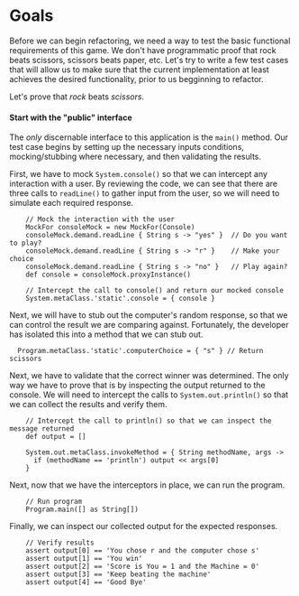 # Goals
Before we can begin refactoring, we need a way to test the basic functional requirements of this game. We don't have programmatic proof that rock beats scissors, scissors beats paper, etc. Let's try to write a few test cases that will allow us to make sure that
the current implementation at least achieves the desired functionality, prior to us begginning to refactor. 

Let's prove that _rock_ beats _scissors_.

#### Start with the "public" interface
The _only_ discernable interface to this application is the `main()` method. Our test case begins by setting up the
necessary inputs conditions, mocking/stubbing where necessary, and then validating the results.

First, we have to mock `System.console()` so that we can intercept any interaction with a user. By reviewing the code, we can see that there are three calls to `readLine()` to gather input from the user, so we will need to simulate each required response.

```
    // Mock the interaction with the user
    MockFor consoleMock = new MockFor(Console)
    consoleMock.demand.readLine { String s -> "yes" }  // Do you want to play?
    consoleMock.demand.readLine { String s -> "r" }    // Make your choice
    consoleMock.demand.readLine { String s -> "no" }   // Play again?
    def console = consoleMock.proxyInstance()

    // Intercept the call to console() and return our mocked console
    System.metaClass.'static'.console = { console }

```

Next, we will have to stub out the computer's random response, so that we can control the result we are comparing against. Fortunately, the developer
has isolated this into a method that we can stub out.

```
  Program.metaClass.'static'.computerChoice = { "s" } // Return scissors
```

Next, we have to validate that the correct winner was determined. The only way we have to prove that is by inspecting the output returned to the console. We will need to intercept the calls to `System.out.println()` so that we can collect the results and verify them.

```
    // Intercept the call to println() so that we can inspect the message returned
    def output = []
    
    System.out.metaClass.invokeMethod = { String methodName, args -> 
      if (methodName == 'println') output << args[0]
    }
```

Next, now that we have the interceptors in place, we can run the program.

```
    // Run program
    Program.main([] as String[])
```

Finally, we can inspect our collected output for the expected responses.

```
    // Verify results
    assert output[0] == 'You chose r and the computer chose s'
    assert output[1] == 'You win'
    assert output[2] == 'Score is You = 1 and the Machine = 0'
    assert output[3] == 'Keep beating the machine'
    assert output[4] == 'Good Bye'
```